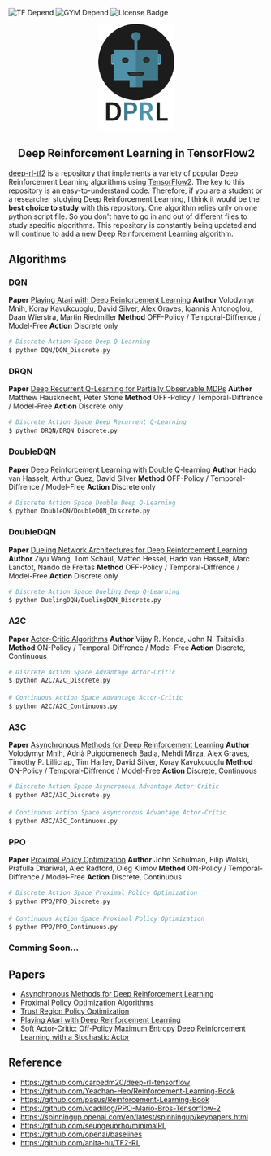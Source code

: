 

![TF Depend](https://img.shields.io/badge/TensorFlow-2.1-orange) ![GYM Depend](https://img.shields.io/badge/openai%2Fgym-0.17.1-blue) ![License Badge](https://img.shields.io/badge/license-Apache%202-green)<br>

<p align="center">
  <img width="150" src="./assets/logo.png">
</p>
<h2 align=center>Deep Reinforcement Learning in TensorFlow2</h2>

[deep-rl-tf2](https://github.com/marload/deep-rl-tf2) is a repository that implements a variety of popular Deep Reinforcement Learning algorithms using [TensorFlow2](https://tensorflow.org). The key to this repository is an easy-to-understand code. Therefore, if you are a student or a researcher studying Deep Reinforcement Learning, I think it would be the **best choice to study** with this repository. One algorithm relies only on one python script file. So you don't have to go in and out of different files to study specific algorithms. This repository is constantly being updated and will continue to add a new Deep Reinforcement Learning algorithm.

## Algorithms

### DQN
**Paper** [Playing Atari with Deep Reinforcement Learning](https://arxiv.org/abs/1312.5602)
**Author** Volodymyr Mnih, Koray Kavukcuoglu, David Silver, Alex Graves, Ioannis Antonoglou, Daan Wierstra, Martin Riedmiller
**Method** OFF-Policy / Temporal-Diffrence / Model-Free
**Action** Discrete only

```bash
# Discrete Action Space Deep Q-Learning
$ python DQN/DQN_Discrete.py
```

### DRQN
**Paper** [Deep Recurrent Q-Learning for Partially Observable MDPs](https://arxiv.org/abs/1507.06527)
**Author** Matthew Hausknecht, Peter Stone
**Method** OFF-Policy / Temporal-Diffrence / Model-Free
**Action** Discrete only

```bash
# Discrete Action Space Deep Recurrent Q-Learning
$ python DRQN/DRQN_Discrete.py
```

### DoubleDQN
**Paper** [Deep Reinforcement Learning with Double Q-learning](https://arxiv.org/abs/1509.06461)
**Author** Hado van Hasselt, Arthur Guez, David Silver
**Method** OFF-Policy / Temporal-Diffrence / Model-Free
**Action** Discrete only

```bash
# Discrete Action Space Double Deep Q-Learning
$ python DoubleQN/DoubleDQN_Discrete.py
```

### DoubleDQN
**Paper** [Dueling Network Architectures for Deep Reinforcement Learning](https://arxiv.org/abs/1511.06581)
**Author** Ziyu Wang, Tom Schaul, Matteo Hessel, Hado van Hasselt, Marc Lanctot, Nando de Freitas
**Method** OFF-Policy / Temporal-Diffrence / Model-Free
**Action** Discrete only

```bash
# Discrete Action Space Dueling Deep Q-Learning
$ python DuelingDQN/DuelingDQN_Discrete.py
```

### A2C
**Paper** [Actor-Critic Algorithms](https://papers.nips.cc/paper/1786-actor-critic-algorithms.pdf)
**Author** Vijay R. Konda, John N. Tsitsiklis
**Method** ON-Policy / Temporal-Diffrence / Model-Free
**Action** Discrete, Continuous

```bash
# Discrete Action Space Advantage Actor-Critic
$ python A2C/A2C_Discrete.py

# Continuous Action Space Advantage Actor-Critic
$ python A2C/A2C_Continuous.py
```

### A3C
**Paper** [Asynchronous Methods for Deep Reinforcement Learning](https://arxiv.org/abs/1602.01783)
**Author** Volodymyr Mnih, Adrià Puigdomènech Badia, Mehdi Mirza, Alex Graves, Timothy P. Lillicrap, Tim Harley, David Silver, Koray Kavukcuoglu
**Method** ON-Policy / Temporal-Diffrence / Model-Free
**Action** Discrete, Continuous

```bash
# Discrete Action Space Asyncronous Advantage Actor-Critic
$ python A3C/A3C_Discrete.py

# Continuous Action Space Asyncronous Advantage Actor-Critic
$ python A3C/A3C_Continuous.py
```

### PPO
**Paper** [Proximal Policy Optimization](https://arxiv.org/abs/1707.06347)
**Author** John Schulman, Filip Wolski, Prafulla Dhariwal, Alec Radford, Oleg Klimov
**Method** ON-Policy / Temporal-Diffrence / Model-Free
**Action** Discrete, Continuous

```bash
# Discrete Action Space Proximal Policy Optimization
$ python PPO/PPO_Discrete.py

# Continuous Action Space Proximal Policy Optimization
$ python PPO/PPO_Continuous.py
```

### Comming Soon...


## Papers

- [Asynchronous Methods for Deep Reinforcement Learning](https://arxiv.org/abs/1602.01783)
- [Proximal Policy Optimization Algorithms](https://arxiv.org/abs/1707.06347)
- [Trust Region Policy Optimization](https://arxiv.org/abs/1502.05477)
- [Playing Atari with Deep Reinforcement Learning](https://arxiv.org/abs/1312.5602)
- [Soft Actor-Critic: Off-Policy Maximum Entropy Deep Reinforcement Learning with a Stochastic Actor](https://arxiv.org/abs/1801.01290)

## Reference

- https://github.com/carpedm20/deep-rl-tensorflow
- https://github.com/Yeachan-Heo/Reinforcement-Learning-Book
- https://github.com/pasus/Reinforcement-Learning-Book
- https://github.com/vcadillog/PPO-Mario-Bros-Tensorflow-2
- https://spinningup.openai.com/en/latest/spinningup/keypapers.html
- https://github.com/seungeunrho/minimalRL
- https://github.com/openai/baselines
- https://github.com/anita-hu/TF2-RL
